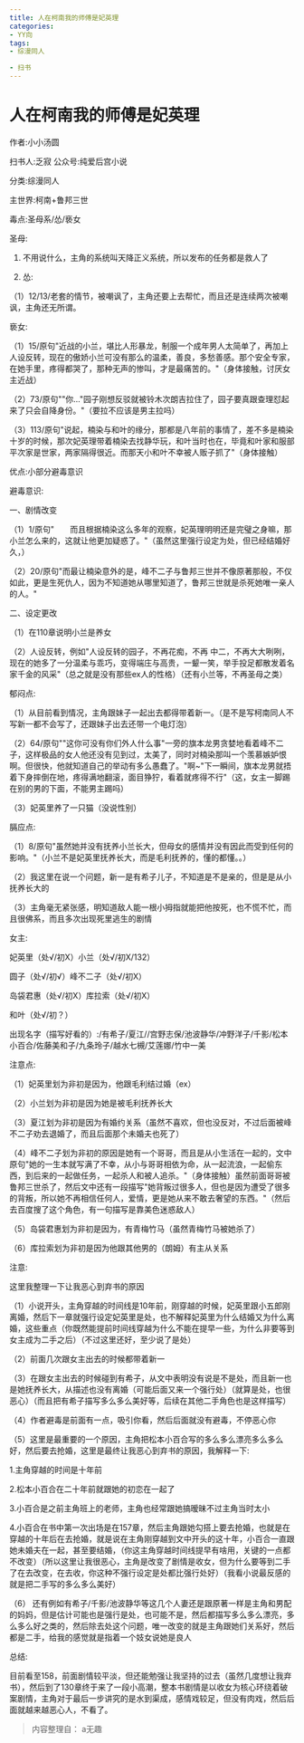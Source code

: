 ```yaml
---
title: 人在柯南我的师傅是妃英理
categories:
- YY向
tags:
- 综漫同人

- 扫书
---
```

# 人在柯南我的师傅是妃英理
作者:小小汤圆

扫书人:乏寂 公众号:纯爱后宫小说

分类:综漫同人

主世界:柯南+鲁邦三世

毒点:圣母系/怂/亵女

圣母:

1.  不用说什么，主角的系统叫天降正义系统，所以发布的任务都是救人了

2.  怂:

（1）12/13/老套的情节，被嘲讽了，主角还要上去帮忙，而且还是连续两次被嘲讽，主角还无所谓。

亵女:

（1）15/原句"近战的小兰，堪比人形暴龙，制服一个成年男人太简单了，再加上人设反转，现在的傲娇小兰可没有那么的温柔，善良，多愁善感。那个安全专家，在她手里，疼得都哭了，那种无声的惨叫，才是最痛苦的。"（身体接触，讨厌女主近战）

（2）73/原句""你..."园子刚想反驳就被铃木次朗吉拉住了，园子要真跟查理怼起来了只会自降身份。"（要拉不应该是男主拉吗）

（3）113/原句"说起，楠染与和叶的缘分，那都是八年前的事情了，差不多是楠染十岁的时候，那次妃英理带着楠染去找静华玩，和叶当时也在，毕竟和叶家和服部平次家是世家，两家隔得很近。而那天小和叶不幸被人贩子抓了"（身体接触）

优点:小部分避毒意识

避毒意识:

一、剧情改变

（1）1/原句"　　而且根据楠染这么多年的观察，妃英理明明还是完璧之身嘛，那小兰怎么来的，这就让他更加疑惑了。"（虽然这里强行设定为处，但已经结婚好久，）

（2）20/原句"而最让楠染意外的是，峰不二子与鲁邦三世并不像原著那般，不仅如此，更是生死仇人，因为不知道她从哪里知道了，鲁邦三世就是杀死她唯一亲人的人。"

二、设定更改

（1）在110章说明小兰是养女

（2）人设反转，例如"人设反转的园子，不再花痴，不再
中二，不再大大咧咧，现在的她多了一分温柔与乖巧，变得端庄与高贵，一颦一笑，举手投足都散发着名家千金的风采"（总之就是没有那些ex人的性格）（还有小兰等，不再圣母之类）

郁闷点:

（1）从目前看到情况，主角跟妹子一起出去都得带着新一。（是不是写柯南同人不写新一都不会写了，还跟妹子出去还带一个电灯泡）

（2）64/原句""这你可没有你们外人什么事"一旁的旗本龙男贪婪地看着峰不二子，这样极品的女人他还没有见到过，太美了，同时对楠染那叫一个羡慕嫉妒恨啊。但很快，他就知道自己的举动有多么愚蠢了。"啊\~"下一瞬间，旗本龙男就捂着下身摔倒在地，疼得满地翻滚，面目狰狞，看着就疼得不行"（这，女主一脚踢在别的男的下面，不能男主踢吗）

（3）妃英里养了一只猫（没说性别）

膈应点:

（1）8/原句"虽然她并没有抚养小兰长大，但母女的感情并没有因此而受到任何的影响。"（小兰不是妃英里抚养长大，而是毛利抚养的，懂的都懂。。）

（2）我这里在说一个问题，新一是有希子儿子，不知道是不是亲的，但是是从小抚养长大的

（3）主角毫无紧张感，明知道敌人能一根小拇指就能把他按死，也不慌不忙，而且很佛系，而且多次出现死里逃生的剧情

女主:

妃英里（处√/初X）小兰（处√/初X/132）

圆子（处√/初√）峰不二子（处√/初X）

岛袋君惠（处√/初X）库拉索（处√/初X）

和叶（处√/初？）

出现名字（描写好看的）:/有希子/夏江//宫野志保/池波静华/冲野洋子/千影/松本小百合/佐藤美和子/九条玲子/越水七槻/艾莲娜/竹中一美

注意点:

（1）妃英里划为非初是因为，他跟毛利结过婚（ex）

（2）小兰划为非初是因为她是被毛利抚养长大

（3）夏江划为非初是因为有婚约关系（虽然不喜欢，但也没反对，不过后面被峰不二子劝去退婚了，而且后面那个未婚夫也死了）

（4）峰不二子划为非初的原因是她有一个哥哥，而且是从小生活在一起的，文中原句"她的一生本就写满了不幸，从小与哥哥相依为命，从一起流浪，一起偷东西，到后来的一起做任务，一起杀人和被人追杀。"（身体接触）虽然前面哥哥被鲁邦三世杀了，然后文中还有一段描写"她背叛过很多人，但也是因为遭受了很多的背叛，所以她不再相信任何人，爱情，更是她从来不敢去奢望的东西。"（然后去百度搜了这个角色，有一句描写是靠美色迷惑敌人）

（5）岛袋君惠划为非初是因为，有青梅竹马（虽然青梅竹马被她杀了）

（6）库拉索划为非初是因为他跟其他男的（朗姆）有主从关系

注意:

这里我整理一下让我恶心到弃书的原因

（1）小说开头，主角穿越的时间线是10年前，刚穿越的时候，妃英里跟小五郎刚离婚，然后下一章就强行设定妃英里是处，也不解释妃英里为什么结婚又为什么离婚，这些重点（你既然能提前时间线穿越为什么不能在提早一些，为什么非要等到女主成为二手之后）（不过这里还好，至少说了是处）

（2）前面几次跟女主出去的时候都带着新一

（3）在跟女主出去的时候碰到有希子，从文中表明没有说是不是处，而且新一也是她抚养长大，从描述也没有离婚（可能后面又来一个强行处）（就算是处，也很恶心）（而且把有希子描写多么多么美好等，后续在其他二手角色也是这样描写）

（4）作者避毒是前面有一点，吸引你看，然后后面就没有避毒，不停恶心你

（5）这里是最重要的一个原因，主角把松本小百合写的多么多么漂亮多么多么好，然后要去抢婚，这里是最终让我恶心到弃书的原因，我解释一下:

1.主角穿越的时间是十年前

2.松本小百合在二十年前就跟她的初恋在一起了

3.小百合是之前主角班上的老师，主角也经常跟她搞暧昧不过主角当时太小

4.小百合在书中第一次出场是在157章，然后主角跟她勾搭上要去抢婚，也就是在穿越的十年后在去抢婚，就是说在主角刚穿越到文中开头的这十年，小百合一直跟她未婚夫在一起，甚至要结婚，（你这主角穿越时间线提早有啥用，关键的一点都不改变）（所以这里让我很恶心，主角是改变了剧情是收女，但为什么要等到二手了在去改变，在去收，你这种不强行设定是处都比强行处好）（我看小说最反感的就是把二手写的多么多么美好）

（6）
还有例如有希子/千影/池波静华等这几个人妻还是跟原著一样是主角和男配的妈妈，但是估计可能也是强行是处，也可能不是，然后都描写多么多么漂亮，多么多么好之类的，然后除去处这个问题，唯一改变的就是主角跟她们关系好，然后都是二手，给我的感觉就是指着一个妓女说她是良人

总结:

目前看至158，前面剧情较平淡，但还能勉强让我坚持的过去（虽然几度想让我弃书），然后到了130章终于来了一段小高潮，整本书剧情是以收女为核心环绕着破案剧情，主角对于最后一步讲究的是水到渠成，感情戏较足，但没有肉戏，然后后面就越来越恶心人，不看了。


> 内容整理自： a无趣